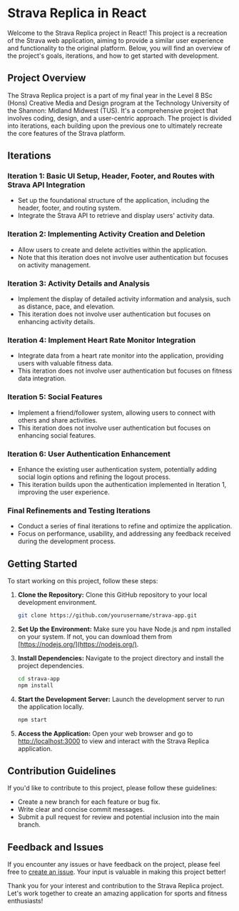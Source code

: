 # Strava Replica in React

Welcome to the Strava Replica project in React! This project is a recreation of the Strava web application, aiming to provide a similar user experience and functionality to the original platform. Below, you will find an overview of the project's goals, iterations, and how to get started with development.

## Project Overview

The Strava Replica project is a part of my final year in the Level 8 BSc (Hons) Creative Media and Design program at the Technology University of the Shannon: Midland Midwest (TUS). It's a comprehensive project that involves coding, design, and a user-centric approach. The project is divided into iterations, each building upon the previous one to ultimately recreate the core features of the Strava platform.

## Iterations

### Iteration 1: Basic UI Setup, Header, Footer, and Routes with Strava API Integration

- Set up the foundational structure of the application, including the header, footer, and routing system.
- Integrate the Strava API to retrieve and display users' activity data.

### Iteration 2: Implementing Activity Creation and Deletion

- Allow users to create and delete activities within the application.
- Note that this iteration does not involve user authentication but focuses on activity management.

### Iteration 3: Activity Details and Analysis

- Implement the display of detailed activity information and analysis, such as distance, pace, and elevation.
- This iteration does not involve user authentication but focuses on enhancing activity details.

### Iteration 4: Implement Heart Rate Monitor Integration

- Integrate data from a heart rate monitor into the application, providing users with valuable fitness data.
- This iteration does not involve user authentication but focuses on fitness data integration.

### Iteration 5: Social Features

- Implement a friend/follower system, allowing users to connect with others and share activities.
- This iteration does not involve user authentication but focuses on enhancing social features.

### Iteration 6: User Authentication Enhancement

- Enhance the existing user authentication system, potentially adding social login options and refining the logout process.
- This iteration builds upon the authentication implemented in Iteration 1, improving the user experience.

### Final Refinements and Testing Iterations

- Conduct a series of final iterations to refine and optimize the application.
- Focus on performance, usability, and addressing any feedback received during the development process.

## Getting Started

To start working on this project, follow these steps:

1. **Clone the Repository:** Clone this GitHub repository to your local development environment.

   ```bash
   git clone https://github.com/yourusername/strava-app.git
   ```

2. **Set Up the Environment:** Make sure you have Node.js and npm installed on your system. If not, you can download them from [https://nodejs.org/](https://nodejs.org/).

3. **Install Dependencies:** Navigate to the project directory and install the project dependencies.

   ```bash
   cd strava-app
   npm install
   ```

4. **Start the Development Server:** Launch the development server to run the application locally.

   ```bash
   npm start
   ```

5. **Access the Application:** Open your web browser and go to [http://localhost:3000](http://localhost:3000) to view and interact with the Strava Replica application.

## Contribution Guidelines

If you'd like to contribute to this project, please follow these guidelines:

- Create a new branch for each feature or bug fix.
- Write clear and concise commit messages.
- Submit a pull request for review and potential inclusion into the main branch.

## Feedback and Issues

If you encounter any issues or have feedback on the project, please feel free to [create an issue](https://github.com/yourusername/strava-app/issues). Your input is valuable in making this project better!

Thank you for your interest and contribution to the Strava Replica project. Let's work together to create an amazing application for sports and fitness enthusiasts!
